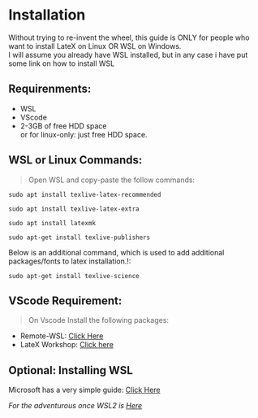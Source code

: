 # Installation   

Without trying to re-invent the wheel, this guide is ONLY for people who want to install LateX on Linux OR WSL on Windows.   
I will assume you already have WSL installed, but in any case i have put some link on how to install WSL   

## Requirenments:   
   
* WSL   
* VScode
* 2-3GB of free HDD space   
or for linux-only: just free HDD space.  
  
## WSL or Linux Commands:    
   
> Open WSL and copy-paste the follow commands:   

```
sudo apt install texlive-latex-recommended
```  
  
```
sudo apt install texlive-latex-extra
```  
  
```
sudo apt install latexmk
```  
  
```
sudo apt-get install texlive-publishers 
```  
Below is an additional command, which is used to add additional packages/fonts to latex installation.!:   
```
sudo apt-get install texlive-science
```  

  
## VScode Requirement:   
  
> On Vscode Install the following packages:  

* Remote-WSL: [Click Here](https://marketplace.visualstudio.com/items?itemName=ms-vscode-remote.remote-wsl)
* LateX Workshop: [Click here](https://marketplace.visualstudio.com/items?itemName=James-Yu.latex-workshop)  
  
## Optional: Installing WSL  
  
Microsoft has a very simple guide: [Click Here](https://docs.microsoft.com/en-us/windows/wsl/install-win10)

_For the adventurous once WSL2 is [Here](https://docs.microsoft.com/en-us/windows/wsl/wsl2-install)_
